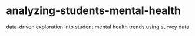 # analyzing-students-mental-health
data-driven exploration into student mental health trends using survey data
